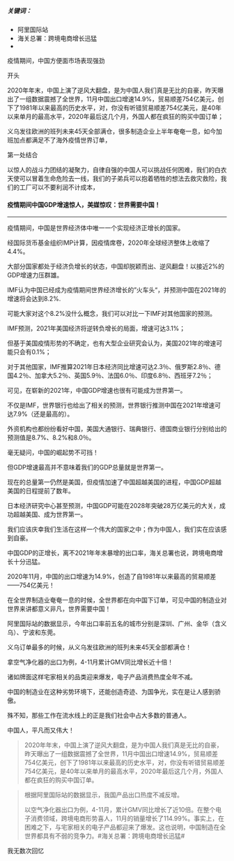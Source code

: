 ##### 关键词：

- 阿里国际站
- 海关总署：跨境电商增长迅猛
- 



疫情期间，中国方便面市场表现强劲





开头

2020年年末，中国上演了逆风大翻盘，是为中国人我们真是无比的自豪，昨天曝出了一组数据震撼了全世界，11月中国出口增速14.9%，贸易顺差754亿美元，创下了1981年以来最高的历史水平，对，你没有听错贸易顺差754亿美元，是40年以来单月的最高水平，2020年最后这几个月，外国人都在疯狂的购买中国订单；



义乌发往欧洲的班列未来45天全部满仓，很多制造企业上半年奄奄一息，如今加班加点都满足不了海外疫情世界订单，

第一处结合



以惊人的战斗力团结的凝聚力，自律自强的中国人可以挑战任何困难，我们的白衣天使可以冒着生命危险去一线，我们的子弟兵可以抱着牺牲的想法去救灾救险，我们的工厂可以不要利润不计成本，



#### 疫情期间中国GDP增速惊人，美媒惊叹：世界需要中国！



---

疫情期间，中国是世界经济体中唯一一个实现经济正增长的国家。

经国际货币基金组织IMP计算，因疫情席卷，2020年全球经济整体上收缩了4.4%。

大部分国家都处于经济负增长的状态，中国却脱颖而出、逆风翻盘！以接近2%的GDP增速力压群雄。

IMF认为中国已经成为疫情期间世界经济增长的”火车头“，并预测中国在2021年的增速将会达到8.2%.

可能大家对这个8.2%没什么概念，我们可以对比一下IMF对其他国家的预测。

IMF预测，2021年美国经济将逆转负增长的局面，增速可达3.1%；

但基于美国疫情形势的不确定，也有大型企业研究会认为，美国2021年的增速可能只会有0.1%；

对于其他国家，IMF推算2021年日本经济同比增速可达2.3％、俄罗斯2.8％、德国4.2％、加拿大5.2％、英国5.9％、法国6.0％、印度6.8％、西班牙7.2％；

可见，在崭新的2021年，中国GDP增速也很有可能成为世界第一。

不仅是IMF，世界银行也给出了相关的预测，世界银行推测中国在2021年增速可达7.9%（还是最高的）。

外资机构也都纷纷看好中国，美国大通银行、瑞典银行、德国商业银行分别给出的预测值是8.7%、8.2%和8.0％。

毫无疑问，中国的崛起势不可挡！

但GDP增速最高并不意味着我们的GDP总量就是世界第一。

现在的总量第一仍然是美国，但疫情加速了中国超越美国的进程，中国GDP超越美国的日程提前了数年。

日本经济研究中心甚至预测，中国GDP可能在2028年突破28万亿美元的大关，成功超越美国、成为世界第一。

我们应该庆幸我们生活在这样一个伟大的国家之中；作为中国人，我们实在应该感到自豪。

中国GDP的正增长，离不2021年年末暴增的出口率，海关总署也说，跨境电商增长十分迅猛。

2020年11月，中国的出口增速为14.9%，创造了自1981年以来最高的贸易顺差——754亿美元！

在全世界制造业奄奄一息的时候，全世界都在向中国下订单，可见中国的制造业对世界来讲都意义非凡，世界需要中国！

阿里国际站的数据显示，今年出口率前五名的城市分别是深圳、广州、金华（含义乌）、宁波和东莞。

义乌订单最多的时候，从义乌发往欧洲的班列未来45天全部都满仓！

拿空气净化器的出口为例，4-11月累计GMV同比增长近十倍！

诸如牌面这样宅家相关的品类迎来爆发，电子产品消费热度全年不减。

中国的制造业在这种劣势环境下，还能创造奇迹、为国争光，实在是让人感到骄傲。

殊不知，那些工作在流水线上的正是我们社会中占大多数的普通人。

中国人，平凡而又伟大！







> 2020年年末，中国上演了逆风大翻盘，是为中国人我们真是无比的自豪，昨天曝出了一组数据震撼了全世界，11月中国出口增速14.9%，贸易顺差754亿美元，创下了1981年以来最高的历史水平，对，你没有听错贸易顺差754亿美元，是40年以来单月的最高水平，2020年最后这几个月，外国人都在疯狂的购买中国订单。

> 根据阿里国际站的数据显示，我国产品出口热度不减反增。
>
> 以空气净化器出口为例，4-11月，累计GMV同比增长了近10倍。在整个电子消费领域，跨境电商形势喜人，11月的销量增长了114.99%。事实上，在困难之下，与宅家相关的电子产品都迎来了爆发。这也说明，中国制造在全世界都具有不弱的竞争力。#海关总署：跨境电商增长迅猛#













我无数次回忆















